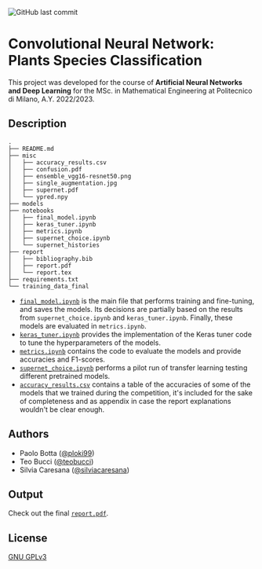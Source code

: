 ![GitHub last commit](https://img.shields.io/github/last-commit/teobucci/CNN-Plants-Classifier?logo=github)

# Convolutional Neural Network: Plants Species Classification

This project was developed for the course of **Artificial Neural Networks and Deep Learning** for the MSc. in Mathematical Engineering at Politecnico di Milano, A.Y. 2022/2023.

## Description

```
.
├── README.md
├── misc
│   ├── accuracy_results.csv
│   ├── confusion.pdf
│   ├── ensemble_vgg16-resnet50.png
│   ├── single_augmentation.jpg
│   ├── supernet.pdf
│   └── ypred.npy
├── models
├── notebooks
│   ├── final_model.ipynb
│   ├── keras_tuner.ipynb
│   ├── metrics.ipynb
│   ├── supernet_choice.ipynb
│   └── supernet_histories
├── report
│   ├── bibliography.bib
│   ├── report.pdf
│   └── report.tex
├── requirements.txt
└── training_data_final
```

- [`final_model.ipynb`](notebooks/final_model.ipynb) is the main file that performs training and fine-tuning, and saves the models. Its decisions are partially based on the results from `supernet_choice.ipynb` and `keras_tuner.ipynb`. Finally, these models are evaluated in `metrics.ipynb`.
- [`keras_tuner.ipynb`](notebooks/keras_tuner.ipynb) provides the implementation of the Keras tuner code to tune the hyperparameters of the models.
- [`metrics.ipynb`](notebooks/metrics.ipynb) contains the code to evaluate the models and provide accuracies and F1-scores.
- [`supernet_choice.ipynb`](notebooks/supernet_choice.ipynb) performs a pilot run of transfer learning testing different pretrained models.
- [`accuracy_results.csv`](misc/accuracy_results.csv) contains a table of the accuracies of some of the models that we trained during the competition, it's included for the sake of completeness and as appendix in case the report explanations wouldn't be clear enough.

## Authors

- Paolo Botta ([@ploki99](https://github.com/ploki99))
- Teo Bucci ([@teobucci](https://github.com/teobucci))
- Silvia Caresana ([@silviacaresana](https://github.com/silviacaresana))

## Output

Check out the final [`report.pdf`](./report/report.pdf).

## License

[GNU GPLv3](https://choosealicense.com/licenses/gpl-3.0/)
